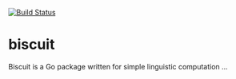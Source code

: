 [![Build Status](https://drone.io/github.com/wilhelm-murdoch/biscuit/status.png)](https://drone.io/github.com/wilhelm-murdoch/biscuit/latest)

biscuit
=======

Biscuit is a Go package written for simple linguistic computation ...
